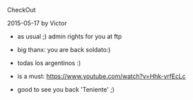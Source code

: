 CheckOut

2015-05-17 by Victor

* as usual ;) admin rights for you at ftp
* big thanx: you are back soldato:)
* todas los argentinos :)

* is a must: https://www.youtube.com/watch?v=Hhk-vrfEcLc
* good to see you back 'Teniente' ;)
